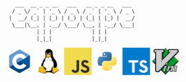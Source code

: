 ```                                      
   ___  __ _ _ __   ___   __ _ _ __   ___ 
  / _ \/ _` | '_ \ / _ \ / _` | '_ \ / _ \
 |  __/ (_| | |_) | (_) | (_| | |_) |  __/
  \___|\__, | .__/ \___/ \__, | .__/ \___|
          | | |             | | |         
          |_|_|             |_|_|         
```

<p align="left">
  <img src="https://raw.githubusercontent.com/github/explore/f3e22f0dca2be955676bc70d6214b95b13354ee8/topics/c/c.png" alt="c" width="64" height="64"/>
  <img src="https://raw.githubusercontent.com/github/explore/80688e429a7d4ef2fca1e82350fe8e3517d3494d/topics/linux/linux.png" class="rounded mr-3" width="64" height="64" alt="linux">
  <img src="https://raw.githubusercontent.com/github/explore/80688e429a7d4ef2fca1e82350fe8e3517d3494d/topics/javascript/javascript.png" alt="javascript" width="64" height="64"/>
  <img src="https://raw.githubusercontent.com/github/explore/80688e429a7d4ef2fca1e82350fe8e3517d3494d/topics/python/python.png" alt="python" width="64" height="64"/>
  <img src="https://raw.githubusercontent.com/github/explore/80688e429a7d4ef2fca1e82350fe8e3517d3494d/topics/typescript/typescript.png" alt="typescript" width="64" height="64"/>
  <img src="https://raw.githubusercontent.com/github/explore/80688e429a7d4ef2fca1e82350fe8e3517d3494d/topics/vim/vim.png" class="rounded mr-3" width="64" height="64" alt="vim">
</p>

